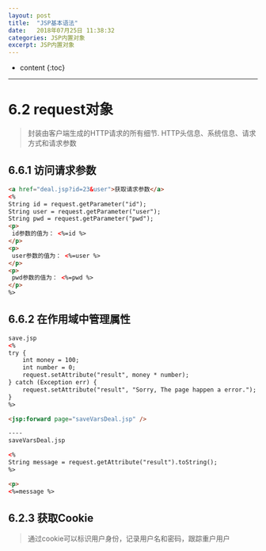 ```yaml
---
layout: post
title:  "JSP基本语法"
date:   2018年07月25日 11:38:32
categories: JSP内置对象
excerpt: JSP内置对象
---
```


* content
{:toc}

---

# 6.2 request对象
> 封装由客户端生成的HTTP请求的所有细节. HTTP头信息、系统信息、请求方式和请求参数
## 6.6.1 访问请求参数
```html
<a href="deal.jsp?id=23&user">获取请求参数</a>
<%
String id = request.getParameter("id");
String user = request.getParameter("user");
String pwd = request.getParameter("pwd");
<p>
 id参数的值为： <%=id %>
</p>
<p>
 user参数的值为： <%=user %>
</p>
<p>
 pwd参数的值为： <%=pwd %>
</p>
%>
```
## 6.6.2 在作用域中管理属性
```html
save.jsp
<%
try {
	int money = 100;
	int number = 0;
	request.setAttribute("result", money * number);
} catch (Exception err) {
	request.setAttribute("result", "Sorry, The page happen a error.");
}
%>

<jsp:forward page="saveVarsDeal.jsp" />

----
saveVarsDeal.jsp

<%
String message = request.getAttribute("result").toString();
%>

<p>
<%=message %>
```

## 6.2.3 获取Cookie
> 通过cookie可以标识用户身份，记录用户名和密码，跟踪重户用户